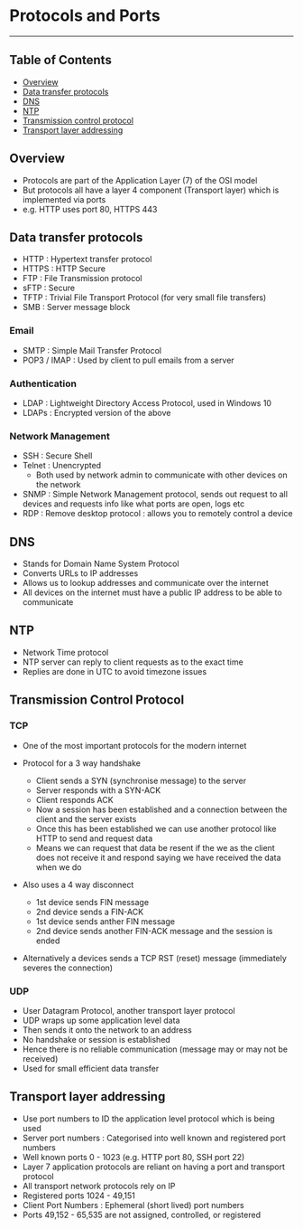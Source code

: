 # Protocols and Ports

- - - -

## Table of Contents

* [Overview](https://github.com/Mr-Bally/DevNotes/blob/main/Networks/ProtocolsAndPorts.md#overview)
* [Data transfer protocols](https://github.com/Mr-Bally/DevNotes/blob/main/Networks/ProtocolsAndPorts.md#data-transfer-protocols)
* [DNS](https://github.com/Mr-Bally/DevNotes/blob/main/Networks/ProtocolsAndPorts.md#dns)
* [NTP](https://github.com/Mr-Bally/DevNotes/blob/main/Networks/ProtocolsAndPorts.md#ntp)
* [Transmission control protocol](https://github.com/Mr-Bally/DevNotes/blob/main/Networks/ProtocolsAndPorts.md#transmission-control-protocol)
* [Transport layer addressing](https://github.com/Mr-Bally/DevNotes/blob/main/Networks/ProtocolsAndPorts.md#transmission-layer-addressing)

## Overview

* Protocols are part of the Application Layer (7) of the OSI model
* But protocols all have a layer 4 component (Transport layer) which is implemented via ports
* e.g. HTTP uses port 80, HTTPS 443

## Data transfer protocols

* HTTP : Hypertext transfer protocol
* HTTPS : HTTP Secure
* FTP : File Transmission protocol
* sFTP : Secure
* TFTP : Trivial File Transport Protocol (for very small file transfers)
* SMB : Server message block

### Email

* SMTP : Simple Mail Transfer Protocol
* POP3 / IMAP : Used by client to pull emails from a server

### Authentication

* LDAP : Lightweight Directory Access Protocol, used in Windows 10
* LDAPs : Encrypted version of the above

### Network Management

* SSH : Secure Shell
* Telnet : Unencrypted
  * Both used by network admin to communicate with other devices on the network
* SNMP : Simple Network Management protocol, sends out request to all devices and requests info like what ports are open, logs etc
* RDP : Remove desktop protocol : allows you to remotely control a device

## DNS

* Stands for Domain Name System Protocol
* Converts URLs to IP addresses
* Allows us to lookup addresses and communicate over the internet
* All devices on the internet must have a public IP address to be able to communicate

## NTP

* Network Time protocol
* NTP server can reply to client requests as to the exact time
* Replies are done in UTC to avoid timezone issues

## Transmission Control Protocol

### TCP

* One of the most important protocols for the modern internet
* Protocol for a 3 way handshake
  * Client sends a SYN (synchronise message) to the server
  * Server responds with a SYN-ACK
  * Client responds ACK
  * Now a session has been established and a connection between the client and the server exists
  * Once this has been established we can use another protocol like HTTP to send and request data
  * Means we can request that data be resent if the we as the client does not receive it and respond saying we have received the data when we do

* Also uses a 4 way disconnect
  * 1st device sends FIN message
  * 2nd device sends a FIN-ACK
  * 1st device sends anther FIN message
  * 2nd device sends another FIN-ACK message and the session is ended
* Alternatively a devices sends a TCP RST (reset) message (immediately severes the connection)

### UDP

* User Datagram Protocol, another transport layer protocol
* UDP wraps up some application level data
* Then sends it onto the network to an address
* No handshake or session is established
* Hence there is no reliable communication (message may or may not be received)
* Used for small efficient data transfer

## Transport layer addressing

* Use port numbers to ID the application level protocol which is being used
* Server port numbers : Categorised into well known and registered port numbers
* Well known ports 0 - 1023 (e.g. HTTP port 80, SSH port 22)
* Layer 7 application protocols are reliant on having a port and transport protocol
* All transport network protocols rely on IP
* Registered ports 1024 - 49,151
* Client Port Numbers : Ephemeral (short lived) port numbers
* Ports 49,152 - 65,535 are not assigned, controlled, or registered
